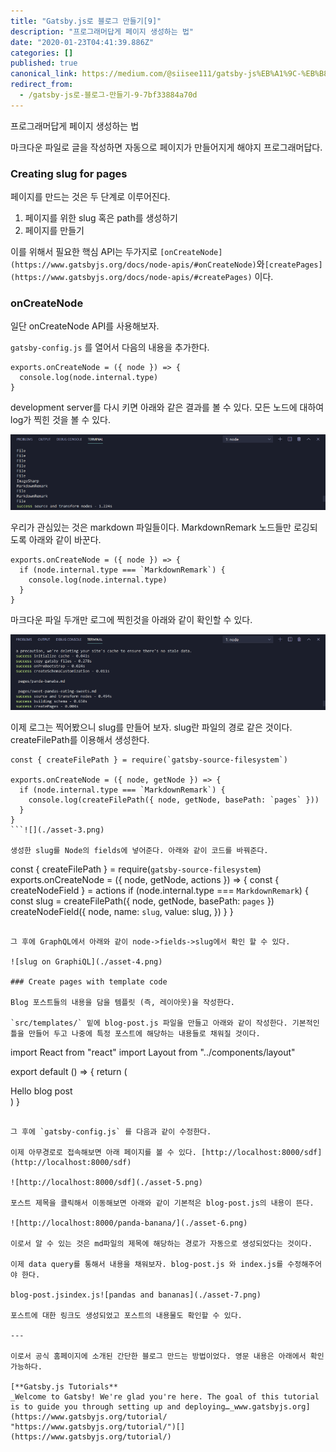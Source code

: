 ```yaml
---
title: "Gatsby.js로 블로그 만들기[9]"
description: "프로그래머답게 페이지 생성하는 법"
date: "2020-01-23T04:41:39.886Z"
categories: []
published: true
canonical_link: https://medium.com/@siisee111/gatsby-js%EB%A1%9C-%EB%B8%94%EB%A1%9C%EA%B7%B8-%EB%A7%8C%EB%93%A4%EA%B8%B0-9-7bf33884a70d
redirect_from:
  - /gatsby-js로-블로그-만들기-9-7bf33884a70d
---
```


프로그래머답게 페이지 생성하는 법

마크다운 파일로 글을 작성하면 자동으로 페이지가 만들어지게 해야지 프로그래머답다.

### Creating slug for pages

페이지를 만드는 것은 두 단계로 이루어진다.

1.  페이지를 위한 slug 혹은 path를 생성하기
2.  페이지를 만들기

이를 위해서 필요한 핵심 API는 두가지로 `[onCreateNode](https://www.gatsbyjs.org/docs/node-apis/#onCreateNode)`와`[createPages](https://www.gatsbyjs.org/docs/node-apis/#createPages)` 이다.

### onCreateNode

일단 onCreateNode API를 사용해보자.

`gatsby-config.js` 를 열어서 다음의 내용을 추가한다.

```
exports.onCreateNode = ({ node }) => {
  console.log(node.internal.type)
}
```

development server를 다시 키면 아래와 같은 결과를 볼 수 있다. 모든 노드에 대하여 log가 찍힌 것을 볼 수 있다.

![onCreateNode](./asset-1.png)

우리가 관심있는 것은 markdown 파일들이다. MarkdownRemark 노드들만 로깅되도록 아래와 같이 바꾼다.

```
exports.onCreateNode = ({ node }) => {
  if (node.internal.type === `MarkdownRemark`) {
    console.log(node.internal.type)
  }
}
```

마크다운 파일 두개만 로그에 찍힌것을 아래와 같이 확인할 수 있다.

![](./asset-2.png)

이제 로그는 찍어봤으니 slug를 만들어 보자. slug란 파일의 경로 같은 것이다. createFilePath를 이용해서 생성한다.

```
const { createFilePath } = require(`gatsby-source-filesystem`)

exports.onCreateNode = ({ node, getNode }) => {
  if (node.internal.type === `MarkdownRemark`) {
    console.log(createFilePath({ node, getNode, basePath: `pages` }))
  }
}
```![](./asset-3.png)

생성한 slug를 Node의 fields에 넣어준다. 아래와 같이 코드를 바꿔준다.

```
const { createFilePath } = require(`gatsby-source-filesystem`)
exports.onCreateNode = ({ node, getNode, actions }) => {
  const { createNodeField } = actions
  if (node.internal.type === `MarkdownRemark`) {
    const slug = createFilePath({ node, getNode, basePath: `pages` })
    createNodeField({
      node,
      name: `slug`,
      value: slug,
    })
  }
}
```

그 후에 GraphQL에서 아래와 같이 node->fields->slug에서 확인 할 수 있다.

![slug on GraphiQL](./asset-4.png)

### Create pages with template code

Blog 포스트들의 내용을 담을 템플릿 (즉, 레이아웃)을 작성한다.

`src/templates/` 밑에 blog-post.js 파일을 만들고 아래와 같이 작성한다. 기본적인 틀을 만들어 두고 나중에 특정 포스트에 해당하는 내용들로 채워질 것이다.

```
import React from "react"
import Layout from "../components/layout"

export default () => {
  return (
    <Layout>
      <div>Hello blog post</div>
    </Layout>
  )
}
```

그 후에 `gatsby-config.js` 를 다음과 같이 수정한다.

이제 아무경로로 접속해보면 아래 페이지를 볼 수 있다. [http://localhost:8000/sdf](http://localhost:8000/sdf)

![http://localhost:8000/sdf](./asset-5.png)

포스트 제목을 클릭해서 이동해보면 아래와 같이 기본적은 blog-post.js의 내용이 뜬다.

![http://localhost:8000/panda-banana/](./asset-6.png)

이로서 알 수 있는 것은 md파일의 제목에 해당하는 경로가 자동으로 생성되었다는 것이다.

이제 data query를 통해서 내용을 채워보자. blog-post.js 와 index.js를 수정해주어야 한다.

blog-post.jsindex.js![pandas and bananas](./asset-7.png)

포스트에 대한 링크도 생성되었고 포스트의 내용물도 확인할 수 있다.

---

이로서 공식 홈페이지에 소개된 간단한 블로그 만드는 방법이었다. 영문 내용은 아래에서 확인 가능하다.

[**Gatsby.js Tutorials**  
_Welcome to Gatsby! We're glad you're here. The goal of this tutorial is to guide you through setting up and deploying…_www.gatsbyjs.org](https://www.gatsbyjs.org/tutorial/ "https://www.gatsbyjs.org/tutorial/")[](https://www.gatsbyjs.org/tutorial/)
